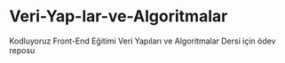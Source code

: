 # Veri-Yap-lar-ve-Algoritmalar
Kodluyoruz Front-End Eğitimi Veri Yapıları ve Algoritmalar Dersi için ödev reposu
